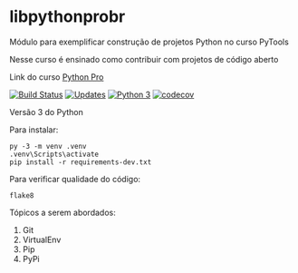 # libpythonprobr
Módulo para exemplificar construção de projetos Python no curso PyTools

Nesse curso é ensinado como contribuir com projetos de código aberto

Link do curso [Python Pro](https://www.python.pro.br/)

[![Build Status](https://travis-ci.org/brjatoba92/libpythonprobr.svg?branch=master)](https://travis-ci.org/brjatoba92/libpythonprobr)
[![Updates](https://pyup.io/repos/github/brjatoba92/libpythonprobr/shield.svg)](https://pyup.io/repos/github/brjatoba92/libpythonprobr/)
[![Python 3](https://pyup.io/repos/github/brjatoba92/libpythonprobr/python-3-shield.svg)](https://pyup.io/repos/github/brjatoba92/libpythonprobr/)
[![codecov](https://codecov.io/gh/brjatoba92/libpythonprobr/branch/master/graph/badge.svg)](https://codecov.io/gh/brjatoba92/libpythonprobr)

Versão 3 do Python

Para instalar:

```console
py -3 -m venv .venv
.venv\Scripts\activate
pip install -r requirements-dev.txt
```

Para verificar qualidade do código:

```console
flake8
```

Tópicos a serem abordados:
1. Git
2. VirtualEnv
3. Pip
4. PyPi
